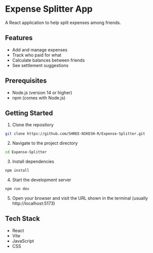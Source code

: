 # Expense Splitter App

A React application to help split expenses among friends.

## Features
- Add and manage expenses
- Track who paid for what
- Calculate balances between friends
- See settlement suggestions

## Prerequisites
- Node.js (version 14 or higher)
- npm (comes with Node.js)

## Getting Started

1. Clone the repository
```bash
git clone https://github.com/SHREE-NIKESH-R/Expense-Splitter.git
```

2. Navigate to the project directory
```bash
cd Expense-Splitter
```

3. Install dependencies
```bash
npm install
```

4. Start the development server
```bash
npm run dev
```

5. Open your browser and visit the URL shown in the terminal (usually http://localhost:5173)

## Tech Stack
- React
- Vite
- JavaScript
- CSS

